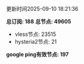 更新时间2025-09-10 18:21:36

**总订阅: 188**
**总节点: 49605**
- vless节点: 23515
- hysteria2节点: 21

**google ping有效节点: 197**
